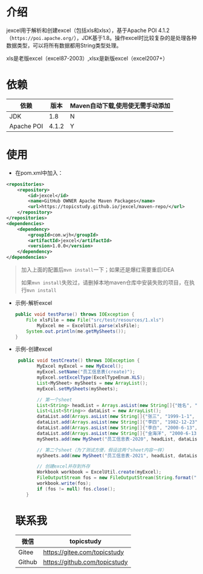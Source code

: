 



# 介绍

jexcel用于解析和创建excel（包括xls和xlsx），基于Apache POI 4.1.2（`https://poi.apache.org/`），JDK基于1.8。操作excel时比较复杂的是处理各种数据类型，可以将所有数据都用String类型处理。

xls是老版excel（excel87-2003）,xlsx是新版excel（excel2007+）

# 依赖

| 依赖       | 版本  | Maven自动下载,使用使无需手动添加 |
| ---------- | ----- | -------------------------------- |
| JDK        | 1.8   | N                                |
| Apache POI | 4.1.2 | Y                                |

# 使用

* 在pom.xml中加入：

```xml
<repositories>
    <repository>
        <id>jexcel</id>
        <name>GitHub OWNER Apache Maven Packages</name>
        <url>https://topicstudy.github.io/jexcel/maven-repo/</url>
    </repository>
</repositories>
<dependencies>
    <dependency>
        <groupId>com.wjh</groupId>
        <artifactId>jexcel</artifactId>
        <version>1.0.0</version>
    </dependency>
</dependencies>
```

> 加入上面的配置后`mvn install`一下；如果还是爆红需要重启IDEA
>
> 如果`mvn install`失败过，请删掉本地maven仓库中安装失败的项目，在执行`mvn install`

* 示例-解析excel

  ```java
  public void testParse() throws IOException {
      File xlsFile = new File("src/test/resources/1.xls")
          MyExcel me = ExcelUtil.parse(xlsFile);
      System.out.println(me.getMySheets());
  }
  ```
  
* 示例-创建excel

  ```java
   public void testCreate() throws IOException {
          MyExcel myExcel = new MyExcel();
          myExcel.setName("员工信息表(create)");
          myExcel.setExcelType(ExcelTypeEnum.XLS);
          List<MySheet> mySheets = new ArrayList();
          myExcel.setMySheets(mySheets);
  
          // 第一个sheet
          List<String> headList = Arrays.asList(new String[]{"姓名", "生日", "工资"});
          List<List<String>> dataList = new ArrayList();
          dataList.add(Arrays.asList(new String[]{"张三", "1999-1-1", "13000"}));
          dataList.add(Arrays.asList(new String[]{"李四", "1982-12-23", "21000"}));
          dataList.add(Arrays.asList(new String[]{"李白", "2000-6-13", "9600"}));
          dataList.add(Arrays.asList(new String[]{"金海洋", "2000-6-13", "8800"}));
          mySheets.add(new MySheet("员工信息表-2020", headList, dataList));
  
          // 第二个sheet（为了测试方便，假设这两个sheet内容一样）
          mySheets.add(new MySheet("员工信息表-2021", headList, dataList));
  
          // 创建excel并存到外存
          Workbook workbook = ExcelUtil.create(myExcel);
          FileOutputStream fos = new FileOutputStream(String.format("src/test/resources/%s.xls", myExcel.getName()));
          workbook.write(fos);
          if (fos != null) fos.close();
      }
  ```

  # 联系我

  | 微信   | topicstudy                    |
  | ------ | ----------------------------- |
  | Gitee  | https://gitee.com/topicstudy  |
  | Github | https://github.com/topicstudy |

  